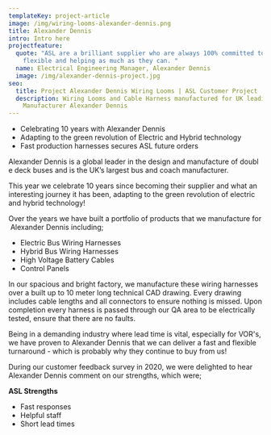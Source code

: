 ```yaml
---
templateKey: project-article
image: /img/wiring-looms-alexander-dennis.png
title: Alexander Dennis
intro: Intro here
projectfeature:
  quote: "ASL are a brilliant supplier who are always 100% committed to being
    flexible and helping as much as they can. "
  name: Electrical Engineering Manager, Alexander Dennis
  image: /img/alexander-dennis-project.jpg
seo:
  title: Project Alexander Dennis Wiring Looms | ASL Customer Project
  description: Wiring Looms and Cable Harness manufactured for UK leading Bus
    Manufacturer Alexander Dennis
---
```

* Celebrating 10 years with Alexander Dennis
* Adapting to the green revolution of Electric and Hybrid technology
* Fast production harnesses secures ASL future orders 

Alexander Dennis is a global leader in the design and manufacture of double deck buses and is the UK’s largest bus and coach manufacturer.

This year we celebrate 10 years since becoming their supplier and what an interesting journey it has been, adapting to the green revolution of electric and hybrid technology!

Over the years we have built a portfolio of products that we manufacture for Alexander Dennis including;

* Electric Bus Wiring Harnesses 
* Hybrid Bus Wiring Harnesses 
* High Voltage Battery Cables 
* Control Panels

In our spacious and bright factory, we manufacture these wiring harnesses over a built up to 10 meter long technical CAD drawing. Every drawing includes cable lengths and all connectors to ensure nothing is missed. Upon completion every harness is passed through our QA area to be electrically tested, ensure that there are no faults. 

Being in a demanding industry where lead time is vital, especially for VOR's, we have proven to Alexander Dennis that we can deliver a fast and flexible turnaround - which is probably why they continue to buy from us!

During our customer feedback survey in 2020, we were delighted to hear Alexander Dennis comment on our strengths, which were;

**ASL Strengths**

* Fast responses
* Helpful staff
* Short lead times